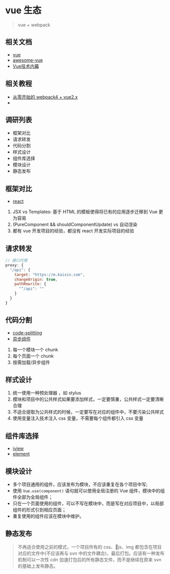 # vue 生态

> vue + webpack

## 相关文档

- [vue](https://cn.vuejs.org/)
- [awesome-vue](https://github.com/vuejs/awesome-vue#components--libraries)
- [Vue技术内幕](http://hcysun.me/vue-design/)

## 相关教程

- [从零开始的 webpack4 + vue2.x](https://segmentfault.com/a/1190000014251654)
- 

<!-- slide -->

## 调研列表

- 框架对比
- 请求转发
- 代码分割
- 样式设计
- 组件库选择
- 模块设计
- 静态发布

<!-- slide -->

## 框架对比

- [react](https://reactjs.org/docs/hello-world.html)

1.  JSX vs Templates: 基于 HTML 的模板使得将已有的应用逐步迁移到 Vue 更为容易
2.  (PureComponent && shouldComponentUpdate) vs 自动渲染
3.  都有 vue 开发项目的经验，都没有 react 开发实际项目的经验

<!-- slide -->

## 请求转发

```js
// 接口代理
proxy: {
  "/api": {
    target: "https://m.kaixin.com",
    changeOrigin: true,
    pathRewrite: {
      "^/api": ""
    }
  }
}
```

<!-- slide -->

## 代码分割

- [code-splitting](https://webpack.js.org/guides/code-splitting/)
- [异步组件](https://cn.vuejs.org/v2/guide/components-dynamic-async.html)

1.  每一个模块一个 chunk
2.  每个页面一个 chunk
3.  按需加载/异步组件

<!-- slide -->

## 样式设计

1.  统一使用一种预处理器 ，如 stylus
2.  模块和项目中的公共样式如果要添加样式，一定要慎重，公共样式一定要清晰合理
3.  不适合提取为公共样式的时候，一定要写在对应的组件中，不要污染公共样式
4.  使用变量注入技术注入 css 变量，不需要每个组件都引入 css 变量

<!-- slide -->

## 组件库选择

- [iview](https://www.iviewui.com/)
- [element](http://element.eleme.io/#/zh-CN)

<!-- slide -->

## 模块设计

- 多个项目通用的组件，应该发布为模块，不应该重复在各个项目中写;
- 使用 `Vue.use(component)` 语句就可以使用全局注册的 Vue 组件，模块中的组件全部为全局组件；
- 只在一个页面使用的组件，可以不写在模块中，而是写在对应项目中，以局部组件的形式引到相应页面；
- 重复使用的组件应该在模块中维护。

<!-- slide -->

## 静态发布

> 不再适合使用之前的模式，一个项目所有的 css、js、img 都包含在项目对应的文件中(不应该再与 svn 中的文件耦合)，最后打包。应该有一种发布机制可以一次性 cdn 加速打包后的所有静态文件，而不是继续在原来 svn 的基础上发布静态。
